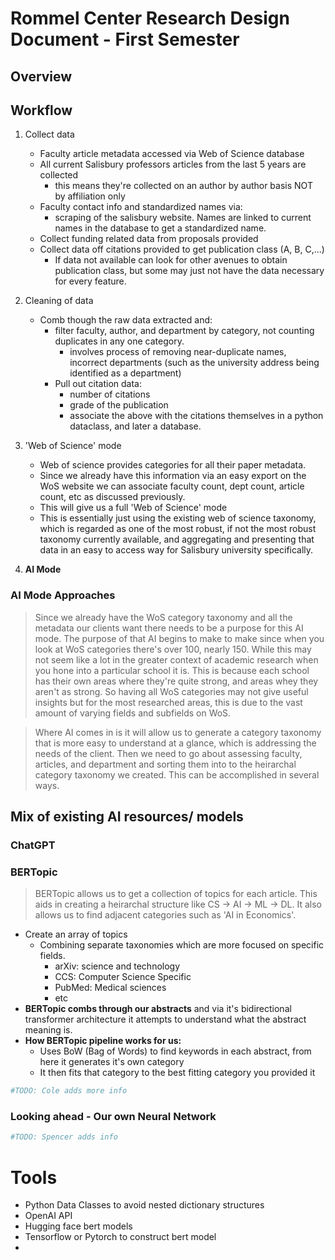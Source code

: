 # Rommel Center Research Design Document - First Semester
## Overview

## Workflow
1. Collect data
    - Faculty article metadata accessed via Web of Science database
    - All current Salisbury professors articles from the last 5 years are collected
        - this means they're collected on an author by author basis NOT by affiliation only
    - Faculty contact info and standardized names via:
        - scraping of the salisbury website. Names are linked to current names in the database to get a standardized name.
    - Collect funding related data from proposals provided
    - Collect data off citations provided to get publication class (A, B, C,...)
        - If data not available can look for other avenues to obtain publication class, but some may just not have the data necessary for every feature.
2. Cleaning of data
    - Comb though the raw data extracted and:
        - filter faculty, author, and department by category, not counting duplicates in any one category.
            - involves process of removing near-duplicate names, incorrect departments (such as the university address being identified as a department)
        - Pull out citation data:
            - number of citations
            - grade of the publication
            - associate the above with the citations themselves in a python dataclass, and later a database.

3. 'Web of Science' mode
    - Web of science provides categories for all their paper metadata.
    - Since we already have this information via an easy export on the WoS website we can associate faculty count, dept count, article count, etc as discussed previously.
    - This will give us a full 'Web of Science' mode
    - This is essentially just using the existing web of science taxonomy, which is regarded as one of the most robust, if not the most robust taxonomy currently available, and aggregating and presenting that data in an easy to access way for Salisbury university specifically.  

4. **AI Mode**

### AI Mode Approaches
> Since we already have the WoS category taxonomy and all the metadata our clients want 
> there needs to be a purpose for this AI mode. The purpose of that AI begins to make to make since when you look at WoS categories there's over 100, nearly 150. While this may not seem like a lot in the greater context of academic research when you hone into a particular school it is. This is because each school has their own areas where they're quite strong, and areas whey they aren't as strong. So having all WoS categories may not give useful insights but for the most researched areas, this is due to the vast amount of varying fields and subfields on WoS.  

> Where AI comes in is it will allow us to generate a category taxonomy that is more easy to understand at a glance, which is addressing the needs of the client. Then we need to go about assessing faculty, articles, and department and sorting them into to the heirarchal category taxonomy we created. This can be accomplished in several ways.

## Mix of existing AI resources/ models 
### ChatGPT 

### BERTopic 
> BERTopic allows us to get a collection of topics for each article. This aids in creating a heirarchal structure like CS -> AI -> ML -> DL. It also allows us to find adjacent categories such as 'AI in Economics'.  
- Create an array of topics
    - Combining separate taxonomies which are more focused on specific fields.
        - arXiv: science and technology
        - CCS: Computer Science Specific
        - PubMed: Medical sciences
        - etc
- **BERTopic combs through our abstracts** and via it's bidirectional transformer architecture it attempts to understand what the abstract meaning is.
- **How BERTopic pipeline works for us:**
    - Uses BoW (Bag of Words) to find keywords in each abstract, from here it generates it's own category
    - It then fits that category to the best fitting category you provided it
```python
#TODO: Cole adds more info
```

### Looking ahead - Our own Neural Network 
```python
#TODO: Spencer adds info
```  

# Tools  
- Python Data Classes to avoid nested dictionary structures
- OpenAI API
- Hugging face bert models
- Tensorflow or Pytorch to construct bert model
- 






